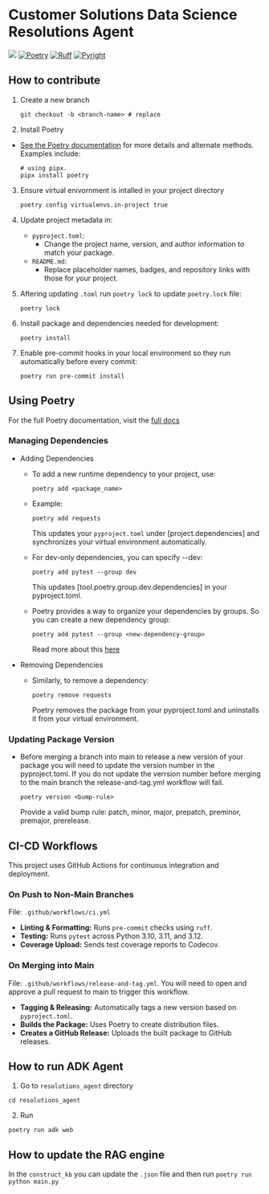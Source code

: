 # Customer Solutions Data Science Resolutions Agent
[![](https://img.shields.io/badge/Python-3.10|3.11|3.12-blue)](https://www.python.org)
[![Poetry](https://img.shields.io/endpoint?url=https://python-poetry.org/badge/v0.json)](https://python-poetry.org/)
[![Ruff](https://img.shields.io/endpoint?url=https://raw.githubusercontent.com/astral-sh/ruff/main/assets/badge/v2.json)](https://github.com/astral-sh/ruff)
[![Pyright](https://img.shields.io/badge/Pyright-enabled-brightgreen)](https://github.com/microsoft/pyright)


## How to contribute

1. Create a new branch
    ```
    git checkout -b <branch-name> # replace
    ```

2. Install Poetry
- [See the Poetry documentation](https://python-poetry.org) for more details and alternate methods. Examples include:
    ```
    # using pipx.
    pipx install poetry
    ```

3. Ensure virtual enivornment is intalled in your project directory
    ```
    poetry config virtualenvs.in-project true
    ```

4. Update project metadata in:
    - `pyproject.toml`:
        - Change the project name, version, and author information to match your package.
    - `README.md`:
        - Replace placeholder names, badges, and repository links with those for your project.

4. Aftering updating `.toml` run `poetry lock` to update `poetry.lock` file:
    ```
    poetry lock
    ```

5. Install package and dependencies needed for development:
    ```
    poetry install
    ```

6. Enable pre-commit hooks in your local environment so they run automatically before every commit:
    ```
    poetry run pre-commit install
    ```

## Using Poetry
For the full Poetry documentation, visit the [full docs](https://python-poetry.org)

### Managing Dependencies
- Adding Dependencies
    - To add a new runtime dependency to your project, use:
        ```
        poetry add <package_name>
        ```
    - Example:
        ```
        poetry add requests
        ```
        This updates your `pyproject.toml` under [project.dependencies] and synchronizes your virtual environment automatically.

    - For dev-only dependencies, you can specify --dev:
        ```
        poetry add pytest --group dev
        ```
        This updates [tool.poetry.group.dev.dependencies] in your pyproject.toml.

    - Poetry provides a way to organize your dependencies by groups. So you can
    create a new dependency group:
        ```
        poetry add pytest --group <new-dependency-group>
        ```
        Read more about this [here](https://python-poetry.org/docs/managing-dependencies/)

- Removing Dependencies
    - Similarly, to remove a dependency:
        ```
        poetry remove requests
        ```
        Poetry removes the package from your pyproject.toml and uninstalls it from your virtual environment.

### Updating Package Version
- Before merging a branch into main to release a new version of your package you will need to update the version number in the pyproject.toml. If you do not update the verrsion number before merging to the main branch the release-and-tag.yml workflow will fail.
    ```
    poetry version <bump-rule>
    ```
    Provide a valid bump rule: patch, minor, major, prepatch, preminor, premajor, prerelease.

## CI-CD Workflows

This project uses GitHub Actions for continuous integration and deployment.

### On Push to Non-Main Branches
File: `.github/workflows/ci.yml`

- **Linting & Formatting:** Runs `pre-commit` checks using `ruff`.
- **Testing:** Runs `pytest` across Python 3.10, 3.11, and 3.12.
- **Coverage Upload:** Sends test coverage reports to Codecov.


### On Merging into Main
File: `.github/workflows/release-and-tag.yml`. You will need to open and approve a pull request to main to trigger this workflow.

- **Tagging & Releasing:** Automatically tags a new version based on `pyproject.toml`.
- **Builds the Package:** Uses Poetry to create distribution files.
- **Creates a GitHub Release:** Uploads the built package to GitHub releases.


## How to run ADK Agent
1. Go to `resolutions_agent` directory
```
cd resolutions_agent
```

2. Run
```
poetry run adk web
```

## How to update the RAG engine
In the `construct_kb` you can update the `.json` file and then run
`poetry run python main.py`